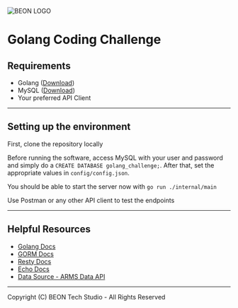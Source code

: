 ![BEON LOGO](https://beon.studio/blog/wp-content/themes/twentybeon/app/images/beon-purple.png)

# Golang Coding Challenge

## Requirements

- Golang ([Download](https://golang.org/doc/install))
- MySQL ([Download](https://dev.mysql.com/downloads/))
- Your preferred API Client

***

## Setting up the environment

First, clone the repository locally 

Before running the software, access MySQL with your user and password and simply do a `CREATE DATABASE golang_challenge;`. After that, set the appropriate values in `config/config.json`.

You should be able to start the server now with `go run ./internal/main`

Use Postman or any other API client to test the endpoints

***

## Helpful Resources

- [Golang Docs](https://golang.org/doc/)
- [GORM Docs](https://gorm.io/docs/)
- [Resty Docs](https://github.com/go-resty/resty)
- [Echo Docs](https://echo.labstack.com/)
- [Data Source - ARMS Data API](https://www.ers.usda.gov/developer/data-apis/arms-data-api/)

***

Copyright (C) BEON Tech Studio - All Rights Reserved